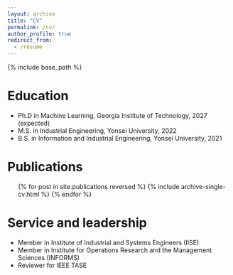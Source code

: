 ```yaml
---
layout: archive
title: "CV"
permalink: /cv/
author_profile: true
redirect_from:
  - /resume
---
```


{% include base_path %}

Education
======
* Ph.D in Machine Learning, Georgia Institute of Technology, 2027 (expected)
* M.S. in Industrial Engineering, Yonsei University, 2022
* B.S. in Information and Industrial Engineering, Yonsei University, 2021

Publications
======
  <ul>{% for post in site.publications reversed %}
    {% include archive-single-cv.html %}
  {% endfor %}</ul>
  
Service and leadership
======
* Member in Institute of Industrial and Systems Engineers (IISE)
* Member in Institute for Operations Research and the Management Sciences (INFORMS)
* Reviewer for IEEE TASE
